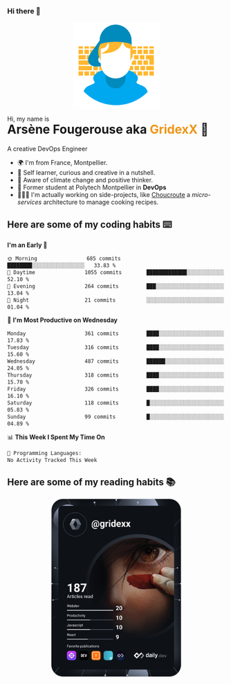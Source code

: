 ### Hi there 👋

<!--
**GridexX/gridexx** is a ✨ _special_ ✨ repository because its `README.md` (this file) appears on your GitHub profile.

Here are some ideas to get you started:

- 🔭 I’m currently working on ...
- 🌱 I’m currently learning ...
- 👯 I’m looking to collaborate on ...
- 🤔 I’m looking for help with ...
- 💬 Ask me about ...
- 📫 How to reach me: ...
- 😄 Pronouns: ...
- ⚡ Fun fact: ...
-->


<!-- Header -->
<div align="center">
  <img align="center" src="./images/user_profile.png" width="200">
</div>
<p>Hi, my name is</p> 
<h1 style="margin-top:-15px">Arsène Fougerouse aka <span style="color:#ef961a">GridexX</span> 👋</h1>

A creative DevOps Engineer

- 🌍 I'm from France, Montpellier.
- 🎨 Self learner, curious and creative in a nutshell. 
- 🌱 Aware of climate change and positive thinker.
- 📕 Former student at Polytech Montpellier in **DevOps**
- 👨🏻‍💻 I'm actually working on side-projects, like [Choucroute](https://github.com/houcroute-orga) a *micro-services* architecture to manage cooking recipes.


## Here are some of my coding habits ⌨️

<!-- Add a section about tech and Ops stack
  Like this one : https://github.com/Xanthus58#-tech-stack
-->
<!--START_SECTION:waka-->
**I'm an Early 🐤** 

```text
🌞 Morning                685 commits         ████████░░░░░░░░░░░░░░░░░   33.83 % 
🌆 Daytime                1055 commits        █████████████░░░░░░░░░░░░   52.10 % 
🌃 Evening                264 commits         ███░░░░░░░░░░░░░░░░░░░░░░   13.04 % 
🌙 Night                  21 commits          ░░░░░░░░░░░░░░░░░░░░░░░░░   01.04 % 
```
📅 **I'm Most Productive on Wednesday** 

```text
Monday                   361 commits         ████░░░░░░░░░░░░░░░░░░░░░   17.83 % 
Tuesday                  316 commits         ████░░░░░░░░░░░░░░░░░░░░░   15.60 % 
Wednesday                487 commits         ██████░░░░░░░░░░░░░░░░░░░   24.05 % 
Thursday                 318 commits         ████░░░░░░░░░░░░░░░░░░░░░   15.70 % 
Friday                   326 commits         ████░░░░░░░░░░░░░░░░░░░░░   16.10 % 
Saturday                 118 commits         █░░░░░░░░░░░░░░░░░░░░░░░░   05.83 % 
Sunday                   99 commits          █░░░░░░░░░░░░░░░░░░░░░░░░   04.89 % 
```


📊 **This Week I Spent My Time On** 

```text
💬 Programming Languages: 
No Activity Tracked This Week
```


<!--END_SECTION:waka-->

## Here are some of my reading habits 📚
<div  align="center">
  <img src="./images/devcard.svg" width="300">
</div>
